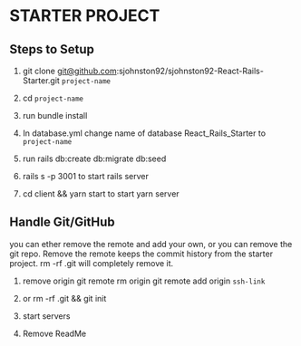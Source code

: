 # STARTER PROJECT

## Steps to Setup

1. git clone git@github.com:sjohnston92/sjohnston92-React-Rails-Starter.git `project-name`

2. cd `project-name`

3. run bundle install

4. In database.yml change name of database React_Rails_Starter to `project-name` 

5. run rails db:create db:migrate db:seed

6. rails s -p 3001 to start rails server

7. cd client && yarn start to start yarn server
## Handle Git/GitHub
you can ether remove the remote and add your own, or you can remove the git repo. Remove the remote keeps the commit history from the starter project. rm -rf .git will completely remove it.

1. remove origin git remote rm origin git remote add origin `ssh-link`

2. or rm -rf .git && git init

3. start servers

4. Remove ReadMe

